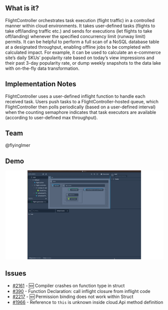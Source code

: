 ## What is it?
FlightController orchestrates task execution (flight traffic) in a controlled manner within cloud environments. It takes user-defined tasks (flights to take off/landing traffic etc.) and sends for executions (let flights to take off/landing) whenever the specified concurrency limit (runway limit) permits. It can be helpful to perform a full scan of a NoSQL database table at a designated throughput, enabling offline jobs to be completed with calculated impact. For example, it can be used to calculate an e-commerce site’s daily SKUs’ popularity rate based on today’s view impressions and their past 3-day popularity rate, or dump weekly snapshots to the data lake with on-the-fly data transformation.
## Implementation Notes
FlightController uses a user-defined inflight function to handle each received task. Users push tasks to a FlightController-hosted queue, which FlightController then polls periodically (based on a user-defined interval) when the counting semaphore indicates that task executors are available (according to user-defined max throughput).

## Team
@flyingImer

## Demo
![demo](./flight-controller-sim-demo.gif)

## Issues
- [#2161](https://github.com/winglang/wing/issues/2161) - 🆕 Compiler crashes on function type in struct
- [#390](https://github.com/winglang/wing/issues/390) - Function Declaration: call inflight closure from inflight code
- [#2217](https://github.com/winglang/wing/issues/2217) - 🆕 Permission binding does not work within Struct
- [#1966](https://github.com/winglang/wing/issues/1966) - Reference to `this` is unknown inside cloud.Api method definition
